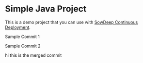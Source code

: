 # Simple Java Project
This is a demo project that you can use with [SowDeep  Continuous Deployment](https://buddy.works).

Sample Commit 1

Sample Commit 2

hi this is the merged commit
